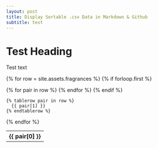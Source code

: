 ```yaml
---
layout: post
title: Display Sortable .csv Data in Markdown & Github
subtitle: test
---
```


# Test Heading

Test text


<table>

{% for row = site.assets.fragrances %}
    {% if forloop.first %}
    <tr>
      {% for pair in row %}
        <th>{{ pair[0] }}</th>
      {% endfor %}
    </tr>
    {% endif %}

    {% tablerow pair in row %}
      {{ pair[1] }}
    {% endtablerow %}
  {% endfor %}

</table>